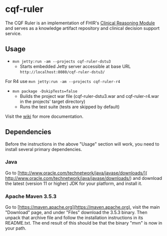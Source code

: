 # cqf-ruler 

The CQF Ruler is an implementation of FHIR's [Clinical Reasoning Module](
http://hl7.org/fhir/clinicalreasoning-module.html) and serves as a
knowledge artifact repository and clinical decision support service.

## Usage 

 - `mvn jetty:run -am --projects cqf-ruler-dstu3`
   - Starts embedded Jetty server accessible at base URL `http://localhost:8080/cqf-ruler-dstu3/`

For R4 use `mvn jetty:run -am --projects cqf-ruler-r4`

 - `mvn package -DskipTests=false`
   - Builds the project war file (cqf-ruler-dstu3.war and cqf-ruler-r4.war in the projects' target directory) 
   - Runs the test suite (tests are skipped by default)
 
Visit the [wiki](https://github.com/DBCG/cqf-ruler/wiki) for more documentation.

## Dependencies

Before the instructions in the above "Usage" section will work, you need to
install several primary dependencies.

### Java

Go to [http://www.oracle.com/technetwork/java/javase/downloads/](
http://www.oracle.com/technetwork/java/javase/downloads/) and download the
latest (version 11 or higher) JDK for your platform, and install it.

### Apache Maven 3.5.3

Go to [https://maven.apache.org](https://maven.apache.org), visit the main
"Download" page, and under "Files" download the 3.5.3 binary.  Then unpack that archive file and follow the installation
instructions in its README.txt.  The end result of this should be that the
binary "mvn" is now in your path.
